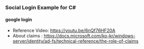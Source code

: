 ### Social Login Example for C#

#### google login
* Reference Video: https://youtu.be/6nQf76HF20A
* About claims : https://docs.microsoft.com/ko-kr/windows-server/identity/ad-fs/technical-reference/the-role-of-claims

